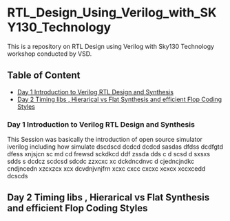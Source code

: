 # RTL_Design_Using_Verilog_with_SKY130_Technology
This is a repository on RTL Design using Verilog with Sky130 Technology workshop conducted by VSD.
## Table of Content
- [Day 1 Introduction to Verilog RTL Design and Synthesis](#Day-1-Introduction-to-Verilog-RTL-Design-and-Synthesis)
- [Day 2 Timing libs , Hierarical vs Flat Synthesis and efficient Flop Coding Styles](#Day-2-Timing-libs-,-Hierarical-vs-Flat-Synthesis-and-efficient-Flop-Coding-Styles)

### Day 1 Introduction to Verilog RTL Design and Synthesis 
This Session was basically the introduction of open source simulator iverilog including how simulate 
dscdscd
dcdcd
dcdcd
sasdas
dfdss
dcdfgtd
dfess
xnjsjcn
sc md cd
frewsd
sckdkcd
ddf
zssda
dds
c
d
scsd
d
sxsxs
sdds
s
dcdcz
scdcsd
sdcdc
zzxcxc
xc
dckdncdnvc
d cjedncjndkc
cndjncedn
xzcxzcx
xcx
dcvdnjvnjfrn
xcxc
cxcc
cxcxc
xcxcx
xccxcedd
dcscds

## Day 2 Timing libs , Hierarical vs Flat Synthesis and efficient Flop Coding Styles
